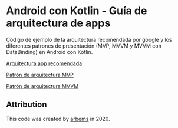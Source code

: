 # Android con Kotlin - Guía de arquitectura de apps

Código de ejemplo de la arquitectura recomendada por google y los diferentes patrones de presentación (MVP, MVVM y MVVM con DataBinding) en Android con Kotlin.

[Arquitectura app recomendada]()

[Patrón de arquitectura MVP](https://github.com/arbems/Android-with-Kotlin-App-Architecture/tree/master/Gu%C3%ADa%20de%20arquitectura%20de%20apps/Patr%C3%B3n%20de%20arquitectura%20MVP)

[Patrón de arquitectura MVVM](https://github.com/arbems/Android-with-Kotlin-App-Architecture/tree/master/Gu%C3%ADa%20de%20arquitectura%20de%20apps/Patr%C3%B3n%20de%20arquitectura%20MVVM)

## Attribution

This code was created by [arbems](https://github.com/arbems) in 2020.